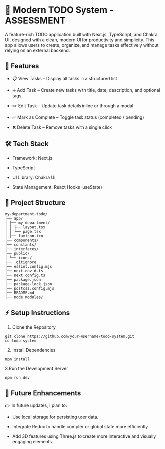 # 📝 Modern TODO System - ASSESSMENT

A feature-rich TODO application built with Next.js, TypeScript, and Chakra UI, designed with a clean, modern UI for productivity and simplicity.
This app allows users to create, organize, and manage tasks effectively without relying on an external backend.

## 🚀 Features

- 📋 View Tasks – Display all tasks in a structured list

- ➕ Add Task – Create new tasks with title, date, description, and optional tags

- ✏️ Edit Task – Update task details inline or through a modal

- ✅ Mark as Complete – Toggle task status (completed / pending)

- ❌ Delete Task – Remove tasks with a single click

## 🛠️ Tech Stack

- Framework: Next.js

- TypeScript

- UI Library: Chakra UI

- State Management: React Hooks (useState)

## 📂 Project Structure

```
my-department-todo/
│── app/
│ ├── my-department/
│ │ ├── layout.tsx
│ │ └── page.tsx
│ ├── favicon.ico
│── components/
│── constants/
│── interfaces/
│── public/
│ └── icons/
│── .gitignore
│── eslint.config.mjs
│── next-env.d.ts
│── next.config.ts
│── package.json
│── package-lock.json
│── postcss.config.mjs
│── README.md
│── node_modules/

```

## ⚡ Setup Instructions

1. Clone the Repository

```
git clone https://github.com/your-username/todo-system.git
cd todo-system

```

2. Install Dependencies

```
npm install
```

3.Run the Development Server

```
npm run dev
```

## 🔮 Future Enhancements

👉 In future updates, I plan to:

- Use local storage for persisting user data.

- Integrate Redux to handle complex or global state more efficiently.

- Add 3D features using Three.js to create more interactive and visually engaging elements.
